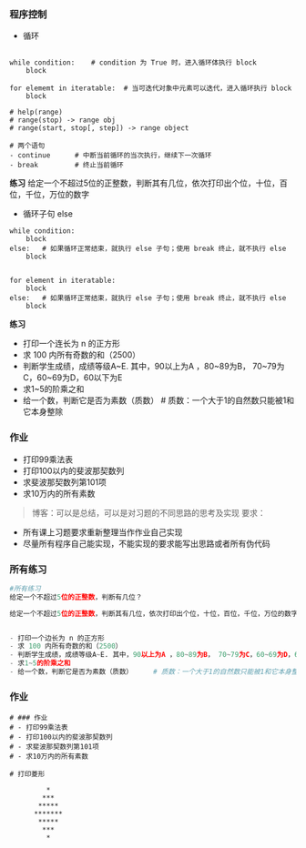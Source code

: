 
### 程序控制
- 循环

```

while condition:    # condition 为 True 时，进入循环体执行 block
    block 

for elememt in iteratable:  # 当可迭代对象中元素可以迭代，进入循环执行 block 
    block 

# help(range)
# range(stop) -> range obj
# range(start, stop[, step]) -> range object

# 两个语句
- continue      # 中断当前循环的当次执行，继续下一次循环
- break         # 终止当前循环
```

**练习**
给定一个不超过5位的正整数，判断其有几位，依次打印出个位，十位，百位，千位，万位的数字


- 循环子句  else
```
while condition:
    block 
else:   # 如果循环正常结束，就执行 else 子句；使用 break 终止，就不执行 else
    block 


for element in iteratable:
    block 
else:   # 如果循环正常结束，就执行 else 子句；使用 break 终止，就不执行 else
    block 

```



**练习**
- 打印一个连长为 n 的正方形
- 求 100 内所有奇数的和（2500）
- 判断学生成绩，成绩等级A~E. 其中，90以上为A ，80~89为B， 70~79为C，60~69为D，60以下为E
- 求1~5的阶乘之和
- 给一个数，判断它是否为素数（质数）     # 质数：一个大于1的自然数只能被1和它本身整除


### 作业
- 打印99乘法表
- 打印100以内的斐波那契数列
- 求斐波那契数列第101项
- 求10万内的所有素数

>博客：可以是总结，可以是对习题的不同思路的思考及实现
要求：
- 所有课上习题要求重新整理当作作业自己实现
- 尽量所有程序自己能实现，不能实现的要求能写出思路或者所有伪代码



### 所有练习
```python
#所有练习
给定一个不超过5位的正整数，判断有几位？

给定一个不超过5位的正整数，判断其有几位，依次打印出个位，十位，百位，千位，万位的数字


- 打印一个边长为 n 的正方形
- 求 100 内所有奇数的和（2500）
- 判断学生成绩，成绩等级A~E. 其中，90以上为A ，80~89为B， 70~79为C，60~69为D，60以下为E
- 求1~5的阶乘之和
- 给一个数，判断它是否为素数（质数）     # 质数：一个大于1的自然数只能被1和它本身整除

```


### 作业
```
# ### 作业
# - 打印99乘法表
# - 打印100以内的斐波那契数列
# - 求斐波那契数列第101项
# - 求10万内的所有素数

# 打印菱形

         *
        ***
       *****
      *******
       *****
        ***
         *


```


